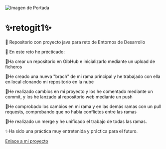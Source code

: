 ![Imagen de Portada](README/README.jpg)
# ✨retogit1✨

🔭 Repositorio con proyecto java para reto de Entornos de Desarrollo

🌱 En este reto he précticado:

  💬Ha crear un repositorio en GibHub e inicializarlo mediante un upload de ficheros
  
  💬He creado una nueva "brach" de mi rama principal y he trabajado con ella en local clonando mi repositorio en la nube 
  
  💬He realizado cambios en mi proyecto y los he comentado mediante un commit, y los he lanzado al repositorio web mediante un push
  
  💬He comprobado los cambios en mi rama y en las demás ramas con un pull requests, comprobando que no había conflictos entre las ramas
  
  💬He realizado un merge y he unificado el trabajo de todas las ramas.
  
✨Ha sido una práctica muy entretenida y práctica para el futuro.




[Enlace a mi proyecto](https://github.com/Laursago/retogit1)
